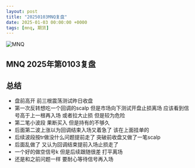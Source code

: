 ```yaml
---
layout: post
title: "20250103MNQ复盘"
date: 2025-01-03 00:00:00 +0000
tags: [mnq, 期货]
---
```

<img src="{{ site.baseurl }}/assets/images/mnq20250104.png" alt="MNQ" style="max-width: 100%; height: auto;">

## MNQ 2025年第0103复盘<!--more--> 

## 总结
<div align="left">
  <ul>
    <li>盘前高开 前三根震荡测试昨日收盘</li>
    <li>第一次反转想吃一个回调的scalp 但是市场向下测试开盘止损离场 应该看到信号高于上一根再入场 或者拉大止损 但是较为危险</li>
    <li>第二笔小波段 果断买入 但是持有的不够久</li>
    <li>后面第二波上涨以为回调结束入场又着急了 该在上面挂单的</li>
    <li>后续波段按tr做没什么问题提前走了 突破前收盘又做了一笔scalp</li>
    <li>后面乱做了 又认为回调结束提前入场止损走了</li>
    <li>一个好的做空信号k 但是后续跟随很差 打平离场</li>
    <li>还是和之前问题一样 要耐心等待信号再入场</li>
  </ul>
</div>